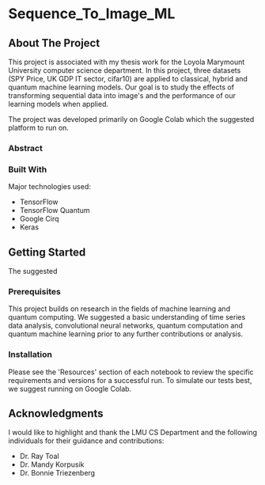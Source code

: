 # Sequence_To_Image_ML

## About The Project
This project is associated with my thesis work for the Loyola Marymount University computer science department. In this project, three datasets (SPY Price, UK GDP IT sector, cifar10) are applied to classical, hybrid and quantum machine learning models. Our goal is to study the effects of transforming sequential data into image's and the performance of our learning models when applied.

The project was developed primarily on Google Colab which the suggested platform to run on.

### Abstract



### Built With
Major technologies used:

* TensorFlow
* TensorFlow Quantum
* Google Cirq
* Keras

## Getting Started
The suggested 

### Prerequisites
This project builds on research in the fields of machine learning and quantum computing. We suggested a basic understanding of time series data analysis, convolutional neural networks, quantum computation and quantum machine learning prior to any further contributions or analysis.

### Installation
Please see the 'Resources' section of each notebook to review the specific requirements and versions for a successful run. To simulate our tests best, we suggest running on Google Colab. 

## Acknowledgments
I would like to highlight and thank the LMU CS Department and the following individuals for their guidance and contributions:

* Dr. Ray Toal
* Dr. Mandy Korpusik
* Dr. Bonnie Triezenberg